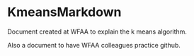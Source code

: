 # KmeansMarkdown

Document created at WFAA to explain the k means algorithm.

Also a document to have WFAA colleagues practice github.
